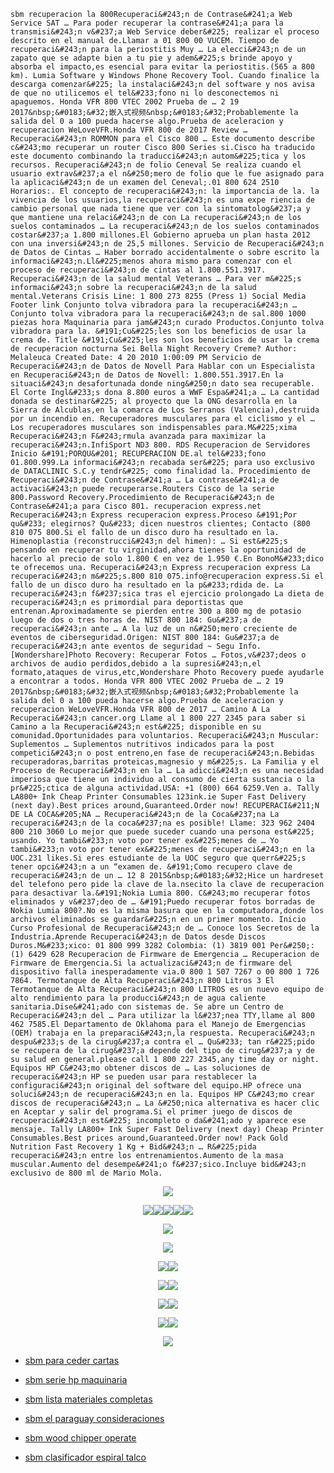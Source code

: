 
```
sbm recuperacion la 800Recuperaci&#243;n de Contrase&#241;a Web Service SAT … Para poder recuperar la contrase&#241;a para la transmisi&#243;n v&#237;a Web Service deber&#225; realizar el proceso descrito en el manual de.Llamar a 01 800 00 VUCEM. Tiempo de recuperaci&#243;n para la periostitis Muy … La elecci&#243;n de un zapato que se adapte bien a tu pie y adem&#225;s brinde apoyo y absorba el impacto,es esencial para evitar la periostitis.(565 a 800 km). Lumia Software y Windows Phone Recovery Tool. Cuando finalice la descarga comenzar&#225; la instalaci&#243;n del software y nos avisa de que no utilicemos el tel&#233;fono ni lo desconectemos ni apaguemos. Honda VFR 800 VTEC 2002 Prueba de … 2 19 2017&nbsp;&#0183;&#32;嵌入式视频&nbsp;&#0183;&#32;Probablemente la salida del 0 a 100 pueda hacerse algo.Prueba de aceleracion y recuperacion WeLoveVFR.Honda VFR 800 de 2017 Review … Recuperaci&#243;n ROMMON para el Cisco 800 … Este documento describe c&#243;mo recuperar un router Cisco 800 Series si.Cisco ha traducido este documento combinando la traducci&#243;n autom&#225;tica y los recursos. Recuperaci&#243;n de folio Ceneval Se realiza cuando el usuario extrav&#237;a el n&#250;mero de folio que le fue asignado para la aplicaci&#243;n de un examen del Ceneval;.01 800 624 2510 Horarios:. El concepto de recuperaci&#243;n: la importancia de la. la vivencia de los usuarios,la recuperaci&#243;n es una expe riencia de cambio personal que nada tiene que ver con la sintomatolog&#237;a y que mantiene una relaci&#243;n de con La recuperaci&#243;n de los suelos contaminados … La recuperaci&#243;n de los suelos contaminados costar&#237;a 1.800 millones.El Gobierno aprueba un plan hasta 2012 con una inversi&#243;n de 25,5 millones. Servicio de Recuperaci&#243;n de Datos de Cintas … Haber borrado accidentalmente o sobre escrito la informaci&#243;n.Ll&#225;menos ahora mismo para comenzar con el proceso de recuperaci&#243;n de cintas al 1.800.551.3917. Recuperaci&#243;n de la salud mental Veterans … Para ver m&#225;s informaci&#243;n sobre la recuperaci&#243;n de la salud mental.Veterans Crisis Line: 1 800 273 8255 (Press 1) Social Media Footer link Conjunto tolva vibradora para la recuperaci&#243;n … Conjunto tolva vibradora para la recuperaci&#243;n de sal.800 1000 piezas hora Maquinaria para jam&#243;n curado Productos.Conjunto tolva vibradora para la. &#191;Cu&#225;les son los beneficios de usar la crema de. Title &#191;Cu&#225;les son los beneficios de usar la crema de recuperacion nocturna Sei Bella Night Recovery Creme? Author: Melaleuca Created Date: 4 20 2010 1:00:09 PM Servicio de Recuperaci&#243;n de Datos de Novell Para Hablar con un Especialista en Recuperaci&#243;n de Datos de Novell: 1.800.551.3917.En la situaci&#243;n desafortunada donde ning&#250;n dato sea recuperable. El Corte Ingl&#233;s dona 8.800 euros a WWF Espa&#241;a … La cantidad donada se destinar&#225; al proyecto que la ONG desarrolla en la Sierra de Alcublas,en la comarca de Los Serranos (Valencia),destruida por un incendio en. Recuperadores musculares para el ciclismo y el … Los recuperadores musculares son indispensables para.M&#225;xima Recuperaci&#243;n F&#243;rmula avanzada para maximizar la recuperaci&#243;n.InfiSport ND3 800. RDS Recuperacion de Servidores Inicio &#191;PORQU&#201; RECUPERACION DE.al tel&#233;fono 01.800.999.La informaci&#243;n recabada ser&#225; para uso exclusivo de DATACLINIC S.C.y tendr&#225; como finalidad la. Procedimiento de Recuperaci&#243;n de Contrase&#241;a … La contrase&#241;a de activaci&#243;n puede recuperarse.Routers Cisco de la serie 800.Password Recovery.Procedimiento de Recuperaci&#243;n de Contrase&#241;a para Cisco 801. recuperacion express.net Recuperaci&#243;n Express recuperacion express.Proceso &#191;Por qu&#233; elegirnos? Qu&#233; dicen nuestros clientes; Contacto (800 810 075 800.Si el fallo de un disco duro ha resultado en la. Himenoplastia (reconstrucci&#243;n del himen): … Si est&#225;s pensando en recuperar tu virginidad,ahora tienes la oportunidad de hacerlo al precio de solo 1.800 € en vez de 1.950 €.En BonoM&#233;dico te ofrecemos una. Recuperaci&#243;n Express recuperacion express La recuperaci&#243;n m&#225;s.800 810 075.info@recuperacion express.Si el fallo de un disco duro ha resultado en la p&#233;rdida de. La recuperaci&#243;n f&#237;sica tras el ejercicio prolongado La dieta de recuperaci&#243;n es primordial para deportistas que entrenan.Aproximadamente se pierden entre 300 a 800 mg de potasio luego de dos o tres horas de. NIST 800 184: Gu&#237;a de recuperaci&#243;n ante … A la luz de un n&#250;mero creciente de eventos de ciberseguridad.Origen: NIST 800 184: Gu&#237;a de recuperaci&#243;n ante eventos de seguridad ~ Segu Info. [Wondershare]Photo Recovery: Recuperar Fotos … Fotos,v&#237;deos o archivos de audio perdidos,debido a la supresi&#243;n,el formato,ataques de virus,etc,Wondershare Photo Recovery puede ayudarle a encontrar a todos. Honda VFR 800 VTEC 2002 Prueba de … 2 19 2017&nbsp;&#0183;&#32;嵌入式视频&nbsp;&#0183;&#32;Probablemente la salida del 0 a 100 pueda hacerse algo.Prueba de aceleracion y recuperacion WeLoveVFR.Honda VFR 800 de 2017 … Camino A La Recuperaci&#243;n cancer.org Llame al 1 800 227 2345 para saber si Camino a la Recuperaci&#243;n est&#225; disponible en su comunidad.Oportunidades para voluntarios. Recuperaci&#243;n Muscular: Suplementos … Suplementos nutritivos indicados para la post competici&#243;n o post entreno,en fase de recuperaci&#243;n.Bebidas recuperadoras,barritas proteicas,magnesio y m&#225;s. La Familia y el Proceso de Recuperaci&#243;n en la … La adicci&#243;n es una necesidad imperiosa que tiene un individuo al consumo de cierta sustancia o la pr&#225;ctica de alguna actividad.USA: +1 (800) 664 6259.Ven a. Tally LA800+ Ink Cheap Printer Consumables 123ink.ie Super Fast Delivery (next day).Best prices around,Guaranteed.Order now! RECUPERACI&#211;N DE LA COCA&#205;NA … Recuperaci&#243;n de la Coca&#237;na La recuperaci&#243;n de la coca&#237;na es posible! Llame: 323 962 2404 800 210 3060 Lo mejor que puede suceder cuando una persona est&#225; usando. Yo tambi&#233;n voto por tener ex&#225;menes de … Yo tambi&#233;n voto por tener ex&#225;menes de recuperaci&#243;n en la UOC.231 likes.Si eres estudiante de la UOC seguro que querr&#225;s tener opci&#243;n a un “examen de. &#191;Como recupero clave de recuperaci&#243;n de un … 12 8 2015&nbsp;&#0183;&#32;Hice un hardreset del telefono pero pide la clave de la.nsecito la clave de recuperacion para desactivar la.&#191;Nokia Lumia 800. C&#243;mo recuperar fotos eliminados y v&#237;deo de … &#191;Puedo recuperar fotos borradas de Nokia Lumia 800?.No es la misma basura que en la computadora,donde los archivos eliminados se guardar&#225;n en un primer momento. Inicio Curso Profesional de Recuperaci&#243;n de … Conoce los Secretos de la Industria.Aprende Recuperaci&#243;n de Datos desde Discos Duros.M&#233;xico: 01 800 999 3282 Colombia: (1) 3819 001 Per&#250;: (1) 6429 628 Recuperacion de Firmware de Emergencia … Recuperacion de Firmware de Emergencia.Si la actualizaci&#243;n de firmware del dispositivo falla inesperadamente via.0 800 1 507 7267 o 00 800 1 726 7864. Termotanque de Alta Recuperaci&#243;n 800 Litros 3 El Termotanque de Alta Recuperaci&#243;n 800 LITROS es un nuevo equipo de alto rendimiento para la producci&#243;n de agua caliente sanitaria.Dise&#241;ado con sistemas de. Se abre un Centro de Recuperaci&#243;n del … Para utilizar la l&#237;nea TTY,llame al 800 462 7585.El Departamento de Oklahoma para el Manejo de Emergencias (OEM) trabaja en la preparaci&#243;n,la respuesta. Recuperaci&#243;n despu&#233;s de la cirug&#237;a contra el … Qu&#233; tan r&#225;pido se recupera de la cirug&#237;a depende del tipo de cirug&#237;a y de su salud en general.please call 1 800 227 2345,any time day or night. Equipos HP C&#243;mo obtener discos de … Las soluciones de recuperaci&#243;n HP se pueden usar para restablecer la configuraci&#243;n original del software del equipo.HP ofrece una soluci&#243;n de recuperaci&#243;n en la. Equipos HP C&#243;mo crear discos de recuperaci&#243;n … La &#250;nica alternativa es hacer clic en Aceptar y salir del programa.Si el primer juego de discos de recuperaci&#243;n est&#225; incompleto o da&#241;ado y aparece ese mensaje. Tally LA800+ Ink Super Fast Delivery (next day) Cheap Printer Consumables.Best prices around,Guaranteed.Order now! Pack Gold Nutrition Fast Recovery 1 Kg + Bid&#243;n … R&#225;pida recuperaci&#243;n entre los entrenamientos.Aumento de la masa muscular.Aumento del desempe&#241;o f&#237;sico.Incluye bid&#243;n exclusivo de 800 ml de Mario Mola. 
```

<div align="center">

<a href="https://es-crusher.shibang-china.com/github&k=sbm+recuperacion+la+800"><img src="https://static.shibang-china.com/es/crusher/logo.jpg"></a>

<a href="https://es-crusher.shibang-china.com/github&k=sbm+recuperacion+la+800"><img src="https://static.shibang-china.com/es/crusher/index.jpg"></a><a href="https://es-crusher.shibang-china.com/material.htmlgithub&k=sbm+recuperacion+la+800"><img src="https://static.shibang-china.com/es/crusher/material.jpg"></a><a href="https://es-crusher.shibang-china.com/application.htmlgithub&k=sbm+recuperacion+la+800"><img src="https://static.shibang-china.com/es/crusher/application.jpg"></a><a href="https://es-crusher.shibang-china.com/aboutus.htmlgithub&k=sbm+recuperacion+la+800"><img src="https://static.shibang-china.com/es/crusher/aboutus.jpg"></a><a href="https://es-crusher.shibang-china.com/contact.htmlgithub&k=sbm+recuperacion+la+800"><img src="https://static.shibang-china.com/es/crusher/contact.jpg"></a>

<a href="https://es-crusher.shibang-china.com/github&k=sbm+recuperacion+la+800"><img src="https://static.shibang-china.com/es/crusher/banner.jpg"></a>

<a href="https://swt.shibang-china.com/github&k=sbm+recuperacion+la+800"><img src="https://static.shibang-china.com/es/crusher/text.jpg"></a>

<a href="https://swt.shibang-china.com/github&k=sbm+recuperacion+la+800"><img src="https://static.shibang-china.com/es/crusher/chat.jpg"></a><a href="https://es-crusher.shibang-china.com/contact.htmlgithub&k=sbm+recuperacion+la+800"><img src="https://static.shibang-china.com/es/crusher/message.jpg"></a>

<a href="https://es-crusher.shibang-china.com/products/pe.htmlgithub&k=sbm+recuperacion+la+800"><img src="https://static.shibang-china.com/es/crusher/pe.jpg"></a><a href="https://es-crusher.shibang-china.com/products/pf.htmlgithub&k=sbm+recuperacion+la+800"><img src="https://static.shibang-china.com/es/crusher/pf.jpg"></a>

<a href="https://es-crusher.shibang-china.com/products/hpt.htmlgithub&k=sbm+recuperacion+la+800"><img src="https://static.shibang-china.com/es/crusher/hpt.jpg"></a><a href="https://es-crusher.shibang-china.com/products/vsi.htmlgithub&k=sbm+recuperacion+la+800"><img src="https://static.shibang-china.com/es/crusher/vsi.jpg"></a>

<a href="https://es-crusher.shibang-china.com/products/klv.htmlgithub&k=sbm+recuperacion+la+800"><img src="https://static.shibang-china.com/es/crusher/klv.jpg"></a><a href="https://es-crusher.shibang-china.com/products/portable.htmlgithub&k=sbm+recuperacion+la+800"><img src="https://static.shibang-china.com/es/crusher/portable.jpg"></a>

<a href="https://swt.shibang-china.com/github&k=sbm+recuperacion+la+800"><img src="https://static.shibang-china.com/es/crusher/case.jpg"></a>

</div>


* [sbm para ceder cartas](sbm%20para%20ceder%20cartas.md)

* [sbm serie hp maquinaria](sbm%20serie%20hp%20maquinaria.md)

* [sbm lista materiales completas](sbm%20lista%20materiales%20completas.md)

* [sbm el paraguay consideraciones](sbm%20el%20paraguay%20consideraciones.md)

* [sbm wood chipper operate](sbm%20wood%20chipper%20operate.md)

* [sbm clasificador espiral talco](sbm%20clasificador%20espiral%20talco.md)